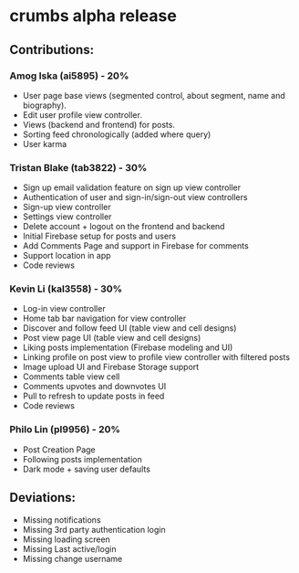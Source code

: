# crumbs alpha release

## Contributions: 
### Amog Iska (ai5895) - 20%
- User page base views (segmented control, about segment, name and biography).
- Edit user profile view controller.
- Views (backend and frontend) for posts.
- Sorting feed chronologically (added where query)
- User karma
### Tristan Blake (tab3822) - 30%
- Sign up email validation feature on sign up view controller
- Authentication of user and sign-in/sign-out view controllers
- Sign-up view controller
- Settings view controller
- Delete account + logout on the frontend and backend
- Initial Firebase setup for posts and users
- Add Comments Page and support in Firebase for comments
- Support location in app
- Code reviews
### Kevin Li (kal3558) - 30%
- Log-in view controller
- Home tab bar navigation for view controller
- Discover and follow feed UI (table view and cell designs)
- Post view page UI (table view and cell designs)
- Liking posts implementation (Firebase modeling and UI)
- Linking profile on post view to profile view controller with filtered posts
- Image upload UI and Firebase Storage support
- Comments table view cell
- Comments upvotes and downvotes UI
- Pull to refresh to update posts in feed
- Code reviews
### Philo Lin (pl9956) - 20%
- Post Creation Page
- Following posts implementation
- Dark mode + saving user defaults

## Deviations:
- Missing notifications
- Missing 3rd party authentication login
- Missing loading screen
- Missing Last active/login
- Missing change username
